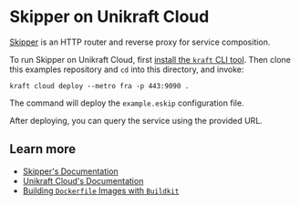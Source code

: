 # Skipper on Unikraft Cloud

[Skipper](https://opensource.zalando.com/skipper/) is an HTTP router and reverse proxy for service composition.

To run Skipper on Unikraft Cloud, first [install the `kraft` CLI tool](https://unikraft.org/docs/cli).
Then clone this examples repository and `cd` into this directory, and invoke:

```console
kraft cloud deploy --metro fra -p 443:9090 .
```

The command will deploy the `example.eskip` configuration file.

After deploying, you can query the service using the provided URL.

## Learn more

- [Skipper's Documentation](https://opensource.zalando.com/skipper/)
- [Unikraft Cloud's Documentation](https://unikraft.cloud/docs/)
- [Building `Dockerfile` Images with `Buildkit`](https://unikraft.org/guides/building-dockerfile-images-with-buildkit)
